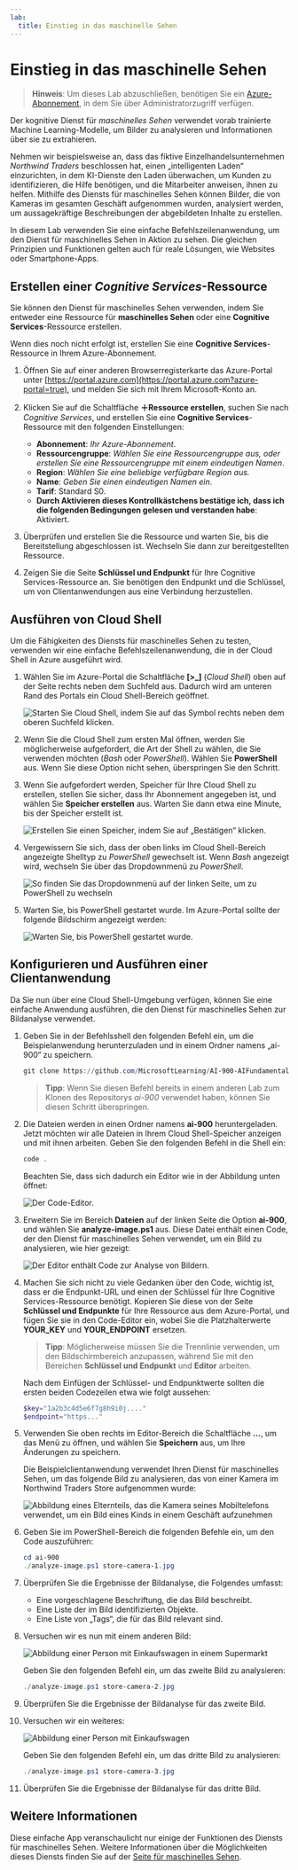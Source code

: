 ```yaml
---
lab:
  title: Einstieg in das maschinelle Sehen
---
```


# Einstieg in das maschinelle Sehen

> **Hinweis**: Um dieses Lab abzuschließen, benötigen Sie ein [Azure-Abonnement](https://azure.microsoft.com/free?azure-portal=true), in dem Sie über Administratorzugriff verfügen.

Der kognitive Dienst für *maschinelles Sehen* verwendet vorab trainierte Machine Learning-Modelle, um Bilder zu analysieren und Informationen über sie zu extrahieren.

Nehmen wir beispielsweise an, dass das fiktive Einzelhandelsunternehmen *Northwind Traders* beschlossen hat, einen „intelligenten Laden“ einzurichten, in dem KI-Dienste den Laden überwachen, um Kunden zu identifizieren, die Hilfe benötigen, und die Mitarbeiter anweisen, ihnen zu helfen. Mithilfe des Diensts für maschinelles Sehen können Bilder, die von Kameras im gesamten Geschäft aufgenommen wurden, analysiert werden, um aussagekräftige Beschreibungen der abgebildeten Inhalte zu erstellen.

In diesem Lab verwenden Sie eine einfache Befehlszeilenanwendung, um den Dienst für maschinelles Sehen in Aktion zu sehen. Die gleichen Prinzipien und Funktionen gelten auch für reale Lösungen, wie Websites oder Smartphone-Apps.

## Erstellen einer *Cognitive Services*-Ressource

Sie können den Dienst für maschinelles Sehen verwenden, indem Sie entweder eine Ressource für **maschinelles Sehen** oder eine **Cognitive Services**-Ressource erstellen.

Wenn dies noch nicht erfolgt ist, erstellen Sie eine **Cognitive Services**-Ressource in Ihrem Azure-Abonnement.

1. Öffnen Sie auf einer anderen Browserregisterkarte das Azure-Portal unter [https://portal.azure.com](https://portal.azure.com?azure-portal=true), und melden Sie sich mit Ihrem Microsoft-Konto an.

1. Klicken Sie auf die Schaltfläche **&#65291;Ressource erstellen**, suchen Sie nach *Cognitive Services*, und erstellen Sie eine **Cognitive Services**-Ressource mit den folgenden Einstellungen:
    - **Abonnement**: *Ihr Azure-Abonnement*.
    - **Ressourcengruppe**: *Wählen Sie eine Ressourcengruppe aus, oder erstellen Sie eine Ressourcengruppe mit einem eindeutigen Namen*.
    - **Region**: *Wählen Sie eine beliebige verfügbare Region aus.*
    - **Name**: *Geben Sie einen eindeutigen Namen ein*.
    - **Tarif**: Standard S0.
    - **Durch Aktivieren dieses Kontrollkästchens bestätige ich, dass ich die folgenden Bedingungen gelesen und verstanden habe**: Aktiviert.

1. Überprüfen und erstellen Sie die Ressource und warten Sie, bis die Bereitstellung abgeschlossen ist. Wechseln Sie dann zur bereitgestellten Ressource.

1. Zeigen Sie die Seite **Schlüssel und Endpunkt** für Ihre Cognitive Services-Ressource an. Sie benötigen den Endpunkt und die Schlüssel, um von Clientanwendungen aus eine Verbindung herzustellen.

## Ausführen von Cloud Shell

Um die Fähigkeiten des Diensts für maschinelles Sehen zu testen, verwenden wir eine einfache Befehlszeilenanwendung, die in der Cloud Shell in Azure ausgeführt wird.

1. Wählen Sie im Azure-Portal die Schaltfläche **[>_]** (*Cloud Shell*) oben auf der Seite rechts neben dem Suchfeld aus. Dadurch wird am unteren Rand des Portals ein Cloud Shell-Bereich geöffnet.

    ![Starten Sie Cloud Shell, indem Sie auf das Symbol rechts neben dem oberen Suchfeld klicken.](media/analyze-images-computer-vision-service/powershell-portal-guide-1.png)

1. Wenn Sie die Cloud Shell zum ersten Mal öffnen, werden Sie möglicherweise aufgefordert, die Art der Shell zu wählen, die Sie verwenden möchten (*Bash* oder *PowerShell*). Wählen Sie **PowerShell** aus. Wenn Sie diese Option nicht sehen, überspringen Sie den Schritt.  

1. Wenn Sie aufgefordert werden, Speicher für Ihre Cloud Shell zu erstellen, stellen Sie sicher, dass Ihr Abonnement angegeben ist, und wählen Sie **Speicher erstellen** aus. Warten Sie dann etwa eine Minute, bis der Speicher erstellt ist.

    ![Erstellen Sie einen Speicher, indem Sie auf „Bestätigen“ klicken.](media/analyze-images-computer-vision-service/powershell-portal-guide-2.png)

1. Vergewissern Sie sich, dass der oben links im Cloud Shell-Bereich angezeigte Shelltyp zu *PowerShell* gewechselt ist. Wenn *Bash* angezeigt wird, wechseln Sie über das Dropdownmenü zu *PowerShell*.

    ![So finden Sie das Dropdownmenü auf der linken Seite, um zu PowerShell zu wechseln](media/analyze-images-computer-vision-service/powershell-portal-guide-3.png)

1. Warten Sie, bis PowerShell gestartet wurde. Im Azure-Portal sollte der folgende Bildschirm angezeigt werden:  

    ![Warten Sie, bis PowerShell gestartet wurde.](media/analyze-images-computer-vision-service/powershell-prompt.png)

## Konfigurieren und Ausführen einer Clientanwendung

Da Sie nun über eine Cloud Shell-Umgebung verfügen, können Sie eine einfache Anwendung ausführen, die den Dienst für maschinelles Sehen zur Bildanalyse verwendet.

1. Geben Sie in der Befehlsshell den folgenden Befehl ein, um die Beispielanwendung herunterzuladen und in einem Ordner namens „ai-900“ zu speichern.

    ```PowerShell
    git clone https://github.com/MicrosoftLearning/AI-900-AIFundamentals ai-900
    ```

    > **Tipp**: Wenn Sie diesen Befehl bereits in einem anderen Lab zum Klonen des Repositorys *ai-900* verwendet haben, können Sie diesen Schritt überspringen.

1. Die Dateien werden in einen Ordner namens **ai-900** heruntergeladen. Jetzt möchten wir alle Dateien in Ihrem Cloud Shell-Speicher anzeigen und mit ihnen arbeiten. Geben Sie den folgenden Befehl in die Shell ein:

    ```PowerShell
    code .
    ```

    Beachten Sie, dass sich dadurch ein Editor wie in der Abbildung unten öffnet:

    ![Der Code-Editor.](media/analyze-images-computer-vision-service/powershell-portal-guide-4.png)

1. Erweitern Sie im Bereich **Dateien** auf der linken Seite die Option **ai-900**, und wählen Sie **analyze-image.ps1** aus. Diese Datei enthält einen Code, der den Dienst für maschinelles Sehen verwendet, um ein Bild zu analysieren, wie hier gezeigt:

    ![Der Editor enthält Code zur Analyse von Bildern.](media/analyze-images-computer-vision-service/analyze-image-code.png)

1. Machen Sie sich nicht zu viele Gedanken über den Code, wichtig ist, dass er die Endpunkt-URL und einen der Schlüssel für Ihre Cognitive Services-Ressource benötigt. Kopieren Sie diese von der Seite **Schlüssel und Endpunkte** für Ihre Ressource aus dem Azure-Portal, und fügen Sie sie in den Code-Editor ein, wobei Sie die Platzhalterwerte **YOUR_KEY** und **YOUR_ENDPOINT** ersetzen.

    > **Tipp**: Möglicherweise müssen Sie die Trennlinie verwenden, um den Bildschirmbereich anzupassen, während Sie mit den Bereichen **Schlüssel und Endpunkt** und **Editor** arbeiten.

    Nach dem Einfügen der Schlüssel- und Endpunktwerte sollten die ersten beiden Codezeilen etwa wie folgt aussehen:

    ```PowerShell
    $key="1a2b3c4d5e6f7g8h9i0j...."    
    $endpoint="https..."
    ```

1. Verwenden Sie oben rechts im Editor-Bereich die Schaltfläche **...**, um das Menü zu öffnen, und wählen Sie **Speichern** aus, um Ihre Änderungen zu speichern.

    Die Beispielclientanwendung verwendet Ihren Dienst für maschinelles Sehen, um das folgende Bild zu analysieren, das von einer Kamera im Northwind Traders Store aufgenommen wurde:

    ![Abbildung eines Elternteils, das die Kamera seines Mobiltelefons verwendet, um ein Bild eines Kinds in einem Geschäft aufzunehmen](media/analyze-images-computer-vision-service/store-camera-1.jpg)

1. Geben Sie im PowerShell-Bereich die folgenden Befehle ein, um den Code auszuführen:

    ```PowerShell
    cd ai-900
    ./analyze-image.ps1 store-camera-1.jpg
    ```

1. Überprüfen Sie die Ergebnisse der Bildanalyse, die Folgendes umfasst:
    - Eine vorgeschlagene Beschriftung, die das Bild beschreibt.
    - Eine Liste der im Bild identifizierten Objekte.
    - Eine Liste von „Tags“, die für das Bild relevant sind.

1. Versuchen wir es nun mit einem anderen Bild:

    ![Abbildung einer Person mit Einkaufswagen in einem Supermarkt](media/analyze-images-computer-vision-service/store-camera-2.jpg)

    Geben Sie den folgenden Befehl ein, um das zweite Bild zu analysieren:

    ```PowerShell
    ./analyze-image.ps1 store-camera-2.jpg
    ```

1. Überprüfen Sie die Ergebnisse der Bildanalyse für das zweite Bild.

1. Versuchen wir ein weiteres:

    ![Abbildung einer Person mit Einkaufswagen](media/analyze-images-computer-vision-service/store-camera-3.jpg)

    Geben Sie den folgenden Befehl ein, um das dritte Bild zu analysieren:

    ```PowerShell
    ./analyze-image.ps1 store-camera-3.jpg
    ```

1. Überprüfen Sie die Ergebnisse der Bildanalyse für das dritte Bild.

## Weitere Informationen

Diese einfache App veranschaulicht nur einige der Funktionen des Diensts für maschinelles Sehen. Weitere Informationen über die Möglichkeiten dieses Diensts finden Sie auf der [Seite für maschinelles Sehen](https://azure.microsoft.com/services/cognitive-services/computer-vision/).
